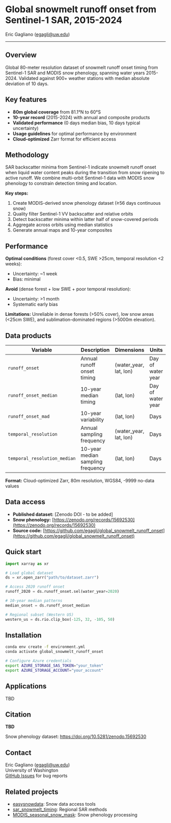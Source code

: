 # Global snowmelt runoff onset from Sentinel-1 SAR, 2015-2024

Eric Gagliano (egagli@uw.edu)

---

## Overview

Global 80-meter resolution dataset of snowmelt runoff onset timing from Sentinel-1 SAR and MODIS snow phenology, spanning water years 2015-2024. Validated against 900+ weather stations with median absolute deviation of 10 days.

## Key features

- **80m global coverage** from 81.1°N to 60°S
- **10-year record** (2015-2024) with annual and composite products  
- **Validated performance** (0 days median bias, 10 days typical uncertainty)
- **Usage guidelines** for optimal performance by environment
- **Cloud-optimized** Zarr format for efficient access

## Methodology

SAR backscatter minima from Sentinel-1 indicate snowmelt runoff onset when liquid water content peaks during the transition from snow ripening to active runoff. We combine multi-orbit Sentinel-1 data with MODIS snow phenology to constrain detection timing and location.

**Key steps:**
1. Create MODIS-derived snow phenology dataset (≥56 days continuous snow)
2. Quality filter Sentinel-1 VV backscatter and relative orbits  
3. Detect backscatter minima within latter half of snow-covered periods
4. Aggregate across orbits using median statistics
5. Generate annual maps and 10-year composites

## Performance

**Optimal conditions** (forest cover <0.5, SWE >25cm, temporal resolution <2 weeks):
- Uncertainty: ~1 week
- Bias: minimal

**Avoid** (dense forest + low SWE + poor temporal resolution):
- Uncertainty: >1 month  
- Systematic early bias

**Limitations:** Unreliable in dense forests (>50% cover), low snow areas (<25cm SWE), and sublimation-dominated regions (>5000m elevation).

## Data products

| Variable | Description | Dimensions | Units |
|----------|-------------|------------|-------|
| `runoff_onset` | Annual runoff onset timing | (water_year, lat, lon) | Day of water year |
| `runoff_onset_median` | 10-year median timing | (lat, lon) | Day of water year |
| `runoff_onset_mad` | 10-year variability | (lat, lon) | Days |
| `temporal_resolution` | Annual sampling frequency | (water_year, lat, lon) | Days |
| `temporal_resolution_median` | 10-year median sampling frequency | (lat, lon) | Days |

**Format:** Cloud-optimized Zarr, 80m resolution, WGS84, -9999 no-data values

## Data access

- **Published dataset:** [Zenodo DOI - to be added]
- **Snow phenology:** [https://zenodo.org/records/15692530](https://zenodo.org/records/15692530)  
- **Source code:** [https://github.com/egagli/global_snowmelt_runoff_onset](https://github.com/egagli/global_snowmelt_runoff_onset)

## Quick start

```python
import xarray as xr

# Load global dataset 
ds = xr.open_zarr("path/to/dataset.zarr")

# Access 2020 runoff onset
runoff_2020 = ds.runoff_onset.sel(water_year=2020)

# 10-year median patterns
median_onset = ds.runoff_onset_median

# Regional subset (Western US)
western_us = ds.rio.clip_box(-125, 32, -105, 50)
```

## Installation

```bash
conda env create -f environment.yml
conda activate global_snowmelt_runoff_onset

# Configure Azure credentials
export AZURE_STORAGE_SAS_TOKEN="your_token"
export AZURE_STORAGE_ACCOUNT="your_account"
```

## Applications

TBD

## Citation

**TBD**

Snow phenology dataset: <https://doi.org/10.5281/zenodo.15692530>

## Contact

Eric Gagliano ([egagli@uw.edu](mailto:egagli@uw.edu))  
University of Washington  
[GitHub Issues](https://github.com/egagli/global_snowmelt_runoff_onset/issues) for bug reports

## Related projects

- [easysnowdata](https://github.com/egagli/easysnowdata): Snow data access tools
- [sar_snowmelt_timing](https://github.com/egagli/sar_snowmelt_timing): Regional SAR methods  
- [MODIS_seasonal_snow_mask](https://github.com/egagli/MODIS_seasonal_snow_mask): Snow phenology processing

